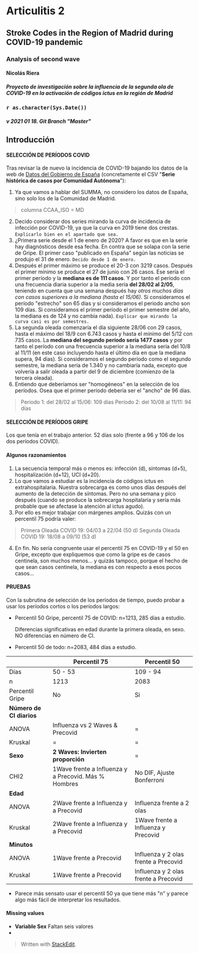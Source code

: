 # Articulitis 2
## Stroke Codes in the Region of Madrid during COVID-19 pandemic

### Analysis of second wave

#### Nicolás Riera
##### Proyecto de investigación sobre la influencia de la segunda ola de COVID-19 en la activación de códigos ictus en la región de Madrid

### `r as.character(Sys.Date())`

##### v 2021 01 18. Git Branch "Master"

Introducción
--------------------------------------------
#### SELECCIÓN DE PERÍODOS COVID

Tras revisar la de nuevo la incidencia de COVID-19 bajando los datos de la web de [Datos del Gobierno de España](https://datos.gob.es/es/catalogo/e05070101-evolucion-de-enfermedad-por-el-coronavirus-covid-19) (concretamente el CSV "**Serie histórica de casos por Comunidad Autónoma**"):

 1. Ya que vamos a hablar del SUMMA, no considero los datos de España, sino solo los de la Comunidad de Madrid.

> columna CCAA_ISO = MD

 2. Decido considerar dos series mirando la curva de incidencia de infección por COVID-19, ya que la curva en 2019 tiene dos crestas. `Explicarlo bien en el apartado que sea.`
 3. ¿Primera serie desde el 1 de enero de 2020? A favor es que en la serie hay diagnósticos desde esa fecha. En contra que se solapa con la serie de Gripe. El primer caso "publicado en España" según las noticias se produjo el 31 de enero. `Decido desde 1 de enero.`
 4. Después el primer máximo se produce el 20-3 con 3219 casos. Después el primer mínimo se produce el 27 de junio con 26 casos. Ese sería el primer período y la **mediana es de 111 casos**. Y por tanto el período con una frecuencia diaria superior a la media sería **del 28/02 al 2/05**, teniendo en cuenta que una semana después hay *otros muchos días con casos superiores a la mediana (hasta el 15/06)*. Si consideramos el período "estrecho" son 65 días y si consideramos el periodo ancho son 109 días. Si consideramos el primer período el primer semestre del año, la mediana es de 124 y no cambia nada). `Explicar que mirando la curva casi es por semestres.`
 5. La segunda oleada comenzaría el día siguiente 28/06 con 29 casos, hasta el máximo del 18/9 con 6.743 casos y hasta el mínimo del 5/12 con 735 casos. La **mediana del segundo período sería 1477 casos** y por tanto el período con una frecuencia superior a la mediana sería del 10/8 al 11/11 (en este caso incluyendo hasta el último día en que la mediana supera, 94 días). Si consideramos el segundo período como el segundo semestre, la mediana sería de 1.340 y no cambiaría nada, excepto que volvería a salir oleada a partir del 9 de diciembre (comienzo de la tercera oleada).
 6. Entiendo que deberíamos ser "homogéneos" en la selección de los períodos. Osea que el primer período debería ser el "ancho" de 96 días.

> Período 1: del 28/02 al 15/06: 109 días
> Período 2: del 10/08 al 11/11: 94 días

#### SELECCIÓN DE PERÍODOS GRIPE
Los que tenía en el trabajo anterior.
52 días solo (frente a 96 y 106 de los dos períodos COVID).

#### Algunos razonamientos
1. La secuencia temporal más o menos es: infección (d), síntomas (d+5), hospitalización (d+12), UCI (d+20).
2. Lo que vamos a estudiar es la incidencia de códigos ictus en extrahospitalaria. Nuestra sobrecarga es como unos días después del aumento de la detección de síntomas. Pero no una semana y pico después (cuando se produce la sobrecarga hospitalaria y sería más probable que se afectase la atención al ictus agudo).
3. Por ello es mejor trabajar con márgenes amplios. Quizás con un percentil 75 podría valer: 

> Primera Oleada COVID 19: 04/03 a 22/04 (50 d)
> Segunda Oleada COVID 19: 18/08 a 09/10 (53 d)
4. En fin. No sería congruente usar el percentil 75 en COVID-19 y el 50 en Gripe, excepto que expliquemos que como la gripe es de casos centinela, son muchos menos... y quizás tampoco, porque el hecho de que sean casos centinela, la mediana es con respecto a esos pocos casos...

#### PRUEBAS
Con la subrutina de selección de los períodos de tiempo, puedo probar a usar los períodos cortos o los períodos largos:

 - Percentil 50 Gripe, percentil 75 de COVID: n=1213, 285 días a estudio.

    Diferencias significativas en edad durante la primera oleada, en sexo. NO diferencias en número de CI.

- Percentil 50 de todo: n=2083, 484 días a estudio.


|  |Percentil 75|Percentil 50|
|--|--|--|
|Días|50 - 53|109 - 94|
|n|1213|2083|
|Percentil Gripe|No|Si|
|__Número de CI diarios__
|ANOVA  |Influenza vs 2 Waves & Precovid  | =
|Kruskal  |= |=
|__Sexo__| **2 Waves: Invierten proporción**| =
|CHI2  | 1Wave frente a Influenza y a Precovid. Más % Hombres | No DIF, Ajuste Bonferroni
|__Edad__
|ANOVA  | 2Wave frente a Influenza y a Precovid | Influenza frente a 2 olas
|Kruskal  | 2Wave frente a Influenza y a Precovid | 1Wave frente a Influenza y Precovid
|__Minutos__
|ANOVA  | 1Wave frente a Precovid | Influenza y 2 olas frente a Precovid
|Kruskal  | 1Wave frente a Precovid | Influenza y 2 olas frente a Precovid

- Parece más sensato usar el percentil 50 ya que tiene más "n" y parece algo más fácil de interpretar los resultados.


#### Missing values
* __Variable Sex__ Faltan seis valores
* 

> 
> Written with [StackEdit](https://stackedit.io/).


<!--stackedit_data:
eyJoaXN0b3J5IjpbLTM3MDExNjc4Myw4MjkzMzYxMDksLTIwNT
A3MTc2OTgsLTExNzUxOTU0NzYsMTIwODc1OTM5MiwtNDQxNzAw
NDIxLDE4NzkyMzU0MiwtMjEyMjU1NTMyMywtMTUzNDQ4MTU2Mi
wtMTc3NzY2OTA5MiwtOTYzOTIzNTcyLDUzNzcyMTYxOCwtMjEx
MTI3MjIzMCwxNDE4NzE4NDUzLDEwMzQxMTk1NDYsMjEyMTU0MD
k3Myw1NjE4NzY1OTgsLTE5NTkwNzExNjBdfQ==
-->